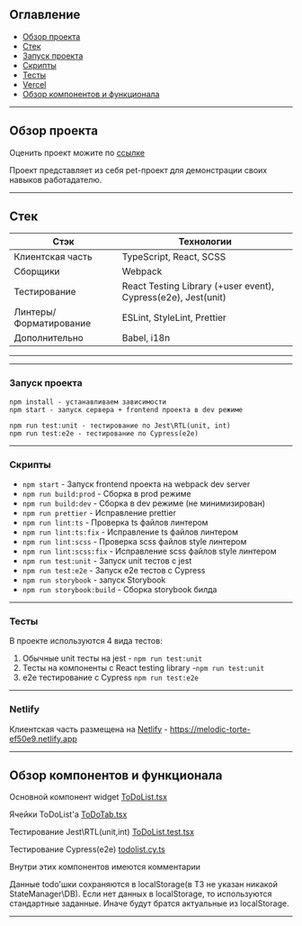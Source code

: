 ## Оглавление

- [Обзор проекта](https://github.com/l1msn/todo#обзор-проекта)
- [Стек](https://github.com/l1msn/todo#стек)
- [Запуск проекта](https://github.com/l1msn/todo#запуск-проекта)
- [Скрипты](https://github.com/l1msn/todo#скрипты)
- [Тесты](https://github.com/l1msn/todo#тесты)
- [Vercel](https://github.com/l1msn/todo#netlify)
- [Обзор компонентов и функционала](https://github.com/l1msn/todo#обзор-компонентов-и-функционала)

----

## Обзор проекта

Оценить проект можите по [ссылке](https://melodic-torte-ef50e9.netlify.app)

Проект представляет из себя pet-проект для демонстрации своих навыков
работадателю.

----

## Стек


| Стэк         | Технологии                                             |
|--------------|--------------------------------------------------------|
| Клиентская часть | TypeScript, React, SCSS                                |
| Сборщики | Webpack                                                |
| Тестирование | React Testing Library (+user event), Cypress(e2e), Jest(unit) |
| Линтеры/Форматирование | ESLint, StyleLint, Prettier                            |
| Дополнительно | Babel, i18n                |

----

----

### Запуск проекта

```
npm install - устанавливаем зависимости
npm start - запуск сервера + frontend проекта в dev режиме
```
```
npm run test:unit - тестирование по Jest\RTL(unit, int)
npm run test:e2e - тестирование по Cypress(e2e)
```

----

### Скрипты

- `npm start` - Запуск frontend проекта на webpack dev server
- `npm run build:prod` - Сборка в prod режиме
- `npm run build:dev` - Сборка в dev режиме (не минимизирован)
- `npm run prettier` - Исправление prettier
- `npm run lint:ts` - Проверка ts файлов линтером
- `npm run lint:ts:fix` - Исправление ts файлов линтером
- `npm run lint:scss` - Проверка scss файлов style линтером
- `npm run lint:scss:fix` - Исправление scss файлов style линтером
- `npm run test:unit` - Запуск unit тестов с jest
- `npm run test:e2e` - Запуск e2e тестов с Cypress
- `npm run storybook` - запуск Storybook
- `npm run storybook:build` - Сборка storybook билда

----

### Тесты

В проекте используются 4 вида тестов:
1) Обычные unit тесты на jest - `npm run test:unit`
2) Тесты на компоненты с React testing library -`npm run test:unit`
3) e2e тестирование с Cypress `npm run test:e2e`


----

### Netlify

Клиентская часть размещена на [Netlify](https://app.netlify.com) - https://melodic-torte-ef50e9.netlify.app

----

## Обзор компонентов и функционала

Основной компонент widget [ToDoList.tsx](https://github.com/l1msn/todo/blob/master/src/widgets/ToDoList/ui/ToDoList.tsx)

Ячейки ToDoList'а [ToDoTab.tsx](https://github.com/l1msn/todo/blob/master/src/entities/ToDo/ui/ToDoTab/ToDoTab.tsx)

Тестирование Jest\RTL(unit,int) [ToDoList.test.tsx](https://github.com/l1msn/todo/blob/master/src/widgets/ToDoList/ui/ToDoList.test.tsx)

Тестирование Cypress(e2e) [todolist.cy.ts](https://github.com/l1msn/todo/blob/master/cypress/e2e/todolist.cy.ts)

Внутри этих компонентов имеются комментарии

Данные todo'шки сохраняются в localStorage(в ТЗ не указан никакой StateManager\DB).
Если нет данных в localStorage, то используются стандартные заданные. Иначе будут братся актуальные из localStorage.




----
